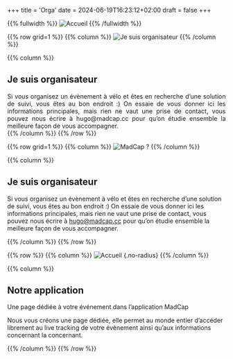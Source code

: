 +++
title = 'Orga'
date = 2024-06-19T16:23:12+02:00
draft = false
+++


{{% fullwidth %}}
![Accueil](/orga/im-orga-0000.JPG)
{{% /fullwidth %}}







<!-- ######  ligne Je suis organisateur GRILLE  ###### ? -->


{{% row grid=1  %}}
{{% column %}}
![Je suis organisateur](/orga/im-orga-001.png)
{{% /column %}}

{{% column %}}
## <div style="text-align: left"> Je suis organisateur </div>

<div style="text-align: justify"> Si vous organisez un évènement à vélo et êtes en recherche d’une solution de suivi, vous êtes au bon endroit :) On essaie de vous donner ici les informations principales, mais rien ne vaut une prise de contact, vous pouvez nous écrire à hugo@madcap.cc pour qu’on étudie ensemble la meilleure façon de vous accompagner. </div>
{{% /column %}}
{{% /row %}}











{{% row grid=1  %}}
{{% column %}}
![MadCap ?](/orga/im-orga-001.png)
{{% /column %}}

{{% column %}}
## Je suis organisateur

Si vous organisez un évènement à vélo et êtes en recherche d’une solution de suivi, vous êtes au bon endroit :) On essaie de vous donner ici les informations principales, mais rien ne vaut une prise de contact, vous pouvez nous écrire à hugo@madcap.cc pour qu’on étudie ensemble la meilleure façon de vous accompagner.

{{% /column %}}
{{% /row %}}














{{% row  %}}
{{% column %}}
![Accueil](/orga/im-orga-002.png)
{.no-radius}
{{% /column %}}

{{% column %}}
## Notre application

Une page dédiée à votre événement dans l’application MadCap

Nous vous créons une page dédiée, elle permet au monde entier d’accéder librement au live tracking de votre évènement ainsi qu’aux informations concernant la concernant.

{{% /column %}}
{{% /row %}}
